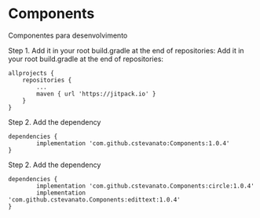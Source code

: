 # Components
Componentes para desenvolvimento

Step 1. Add it in your root build.gradle at the end of repositories:
Add it in your root build.gradle at the end of repositories:

	allprojects {
		repositories {
			...
			maven { url 'https://jitpack.io' }
		}
	}
Step 2. Add the dependency

	dependencies {
	        implementation 'com.github.cstevanato:Components:1.0.4'
	}

Step 2. Add the dependency

	dependencies {
	        implementation 'com.github.cstevanato.Components:circle:1.0.4'
	        implementation 'com.github.cstevanato.Components:edittext:1.0.4'
	}

